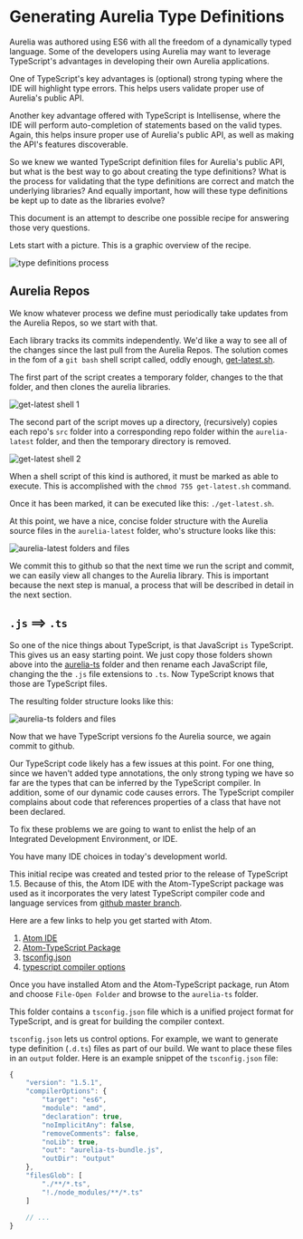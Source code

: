 # Generating Aurelia Type Definitions

Aurelia was authored using ES6 with all the freedom of a dynamically typed language.  Some of the developers using Aurelia may want to leverage TypeScript's advantages in developing their own Aurelia applications.

One of TypeScript's key advantages is (optional) strong typing where the IDE will highlight type errors. This helps users validate proper use of Aurelia's public API.

Another key advantage offered with TypeScript is Intellisense, where the IDE will perform auto-completion of statements based on the valid types.  Again, this helps insure proper use of Aurelia's public API, as well as making the API's features discoverable.

So we knew we wanted TypeScript definition files for Aurelia's public API, but what is the best way to go about creating the type definitions?   What is the process for validating that the type definitions are correct and match the underlying libraries?  And equally important, how will these type definitions be kept up to date as the libraries evolve?

This document is an attempt to describe one possible recipe for answering those very questions.

Lets start with a picture.  This is a graphic overview of the recipe.

![type definitions process](https://cloud.githubusercontent.com/assets/10272832/6794135/b5ceabac-d193-11e4-9a44-b22a2b416db5.png)

## Aurelia Repos

We know whatever process we define must periodically take updates from the Aurelia Repos, so we start with that.

Each library tracks its commits independently.  We'd like a way to see all of the changes since the last pull from the Aurelia Repos.  The solution comes in the fom of a `git bash` shell script called, oddly enough, [get-latest.sh](https://github.com/cmichaelgraham/aurelia-typescript/blob/master/aurelia-ts-lib/get-latest.sh).

The first part of the script creates a temporary folder, changes to the that folder, and then clones the aurelia libraries.

![get-latest shell 1](https://cloud.githubusercontent.com/assets/10272832/6799039/358ffcd0-d1d8-11e4-8387-d1f6c57cd420.png)

The second part of the script moves up a directory, (recursively) copies each repo's `src` folder into a corresponding repo folder within the `aurelia-latest` folder, and then the temporary directory is removed.

![get-latest shell 2](https://cloud.githubusercontent.com/assets/10272832/6799058/66b41800-d1d8-11e4-986f-cfa4b54efc54.png)

When a shell script of this kind is authored, it must be marked as able to execute.  This is accomplished with the `chmod 755 get-latest.sh` command.

Once it has been marked, it can be executed like this: `./get-latest.sh`.

At this point, we have a nice, concise folder structure with the Aurelia source files in the `aurelia-latest` folder, who's structure looks like this:

![aurelia-latest folders and files](https://cloud.githubusercontent.com/assets/10272832/6794477/c4b8d832-d197-11e4-9473-d15f9ce3ea56.png)

We commit this to github so that the next time we run the script and commit, we can easily view all changes to the Aurelia library.  This is important because the next step is manual, a process that will be described in detail in the next section.

## `.js` ==> `.ts`

So one of the nice things about TypeScript, is that JavaScript `is` TypeScript.  This gives us an easy starting point.  We just copy those folders shown above into the [aurelia-ts](https://github.com/cmichaelgraham/aurelia-typescript/tree/master/aurelia-ts-lib/aurelia-ts) folder and then rename each JavaScript file, changing the the `.js` file extensions to `.ts`.  Now TypeScript knows that those are TypeScript files.

The resulting folder structure looks like this:

![aurelia-ts folders and files](https://cloud.githubusercontent.com/assets/10272832/6794572/014162c8-d199-11e4-8eee-c8b46a23923c.png)

Now that we have TypeScript versions fo the Aurelia source, we again commit to github.

Our TypeScript code likely has a few issues at this point.  For one thing, since we haven't added type annotations, the only strong typing we have so far are the types that can be inferred by the TypeScript compiler.  In addition, some of our dynamic code causes errors.  The TypeScript compiler complains about code that references properties of a class that have not been declared.

To fix these problems we are going to want to enlist the help of an Integrated Development Environment, or IDE.

You have many IDE choices in today's development world.

This initial recipe was created and tested prior to the release of TypeScript 1.5.  Because of this, the Atom IDE with the Atom-TypeScript package was used as it incorporates the very latest TypeScript compiler code and language services from [github master branch](https://github.com/microsoft/TypeScript).

Here are a few links to help you get started with Atom.

1. [Atom IDE]()
2. [Atom-TypeScript Package](https://github.com/TypeStrong/atom-typescript#atom-typescript)
3. [tsconfig.json](https://github.com/TypeStrong/atom-typescript/blob/master/docs/tsconfig.md)
4. [typescript compiler options](https://github.com/TypeStrong/atom-typescript/blob/e2fa67c4715189b71430f766ed9a92d9fb3255f9/lib/main/tsconfig/tsconfig.ts#L8-L35)

Once you have installed Atom and the Atom-TypeScript package, run Atom and choose `File-Open Folder` and browse to the `aurelia-ts` folder.

This folder contains a `tsconfig.json` file which is a unified project format for TypeScript, and is great for building the compiler context.

`tsconfig.json` lets us control options.  For example, we want to generate type definition (`.d.ts`) files as part of our build.  We want to place these files in an `output` folder.  Here is an example snippet of the `tsconfig.json` file:

```javascript
{
    "version": "1.5.1",
    "compilerOptions": {
        "target": "es6",
        "module": "amd",
        "declaration": true,
        "noImplicitAny": false,
        "removeComments": false,
        "noLib": true,
        "out": "aurelia-ts-bundle.js",
        "outDir": "output"
    },
    "filesGlob": [
        "./**/*.ts",
        "!./node_modules/**/*.ts"
    ]
    
    // ...
}
```
